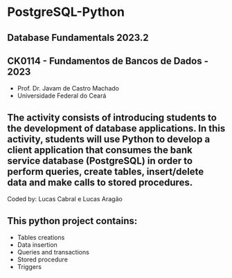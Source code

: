 # PostgreSQL-Python
## Database Fundamentals 2023.2
## CK0114 - Fundamentos de Bancos de Dados - 2023
- Prof. Dr. Javam de Castro Machado
- Universidade Federal do Ceará

## The activity consists of introducing students to the development of database applications. In this activity, students will use Python to develop a client application that consumes the bank service database (PostgreSQL) in order to perform queries, create tables, insert/delete data and make calls to stored procedures.

Coded by: Lucas Cabral e Lucas Aragão

## This python project contains:
- Tables creations
- Data insertion
- Queries and transactions
- Stored procedure
- Triggers
